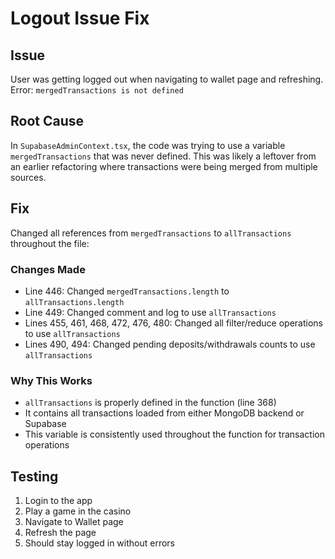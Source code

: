 # Logout Issue Fix

## Issue
User was getting logged out when navigating to wallet page and refreshing. Error: `mergedTransactions is not defined`

## Root Cause
In `SupabaseAdminContext.tsx`, the code was trying to use a variable `mergedTransactions` that was never defined. This was likely a leftover from an earlier refactoring where transactions were being merged from multiple sources.

## Fix
Changed all references from `mergedTransactions` to `allTransactions` throughout the file:

### Changes Made
- Line 446: Changed `mergedTransactions.length` to `allTransactions.length`
- Line 449: Changed comment and log to use `allTransactions`
- Lines 455, 461, 468, 472, 476, 480: Changed all filter/reduce operations to use `allTransactions`
- Lines 490, 494: Changed pending deposits/withdrawals counts to use `allTransactions`

### Why This Works
- `allTransactions` is properly defined in the function (line 368)
- It contains all transactions loaded from either MongoDB backend or Supabase
- This variable is consistently used throughout the function for transaction operations

## Testing
1. Login to the app
2. Play a game in the casino
3. Navigate to Wallet page
4. Refresh the page
5. Should stay logged in without errors


